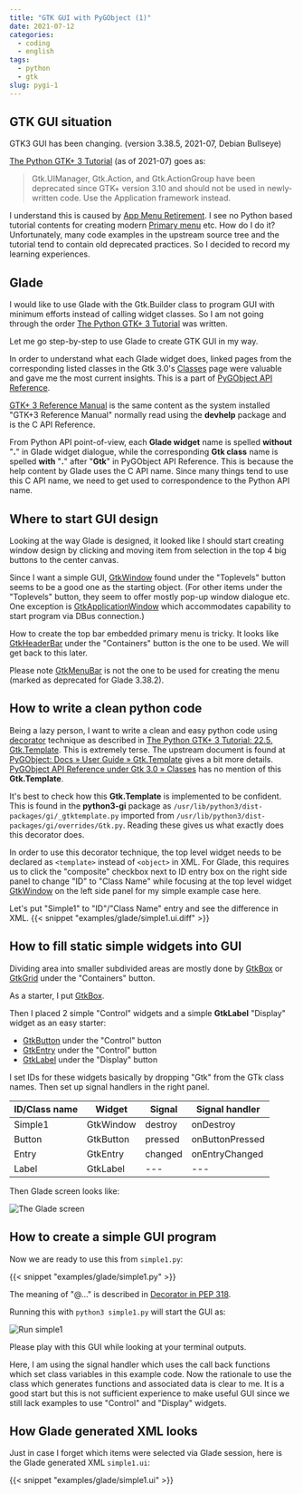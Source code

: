 ```yaml
---
title: "GTK GUI with PyGObject (1)"
date: 2021-07-12
categories:
  - coding
  - english
tags:
  - python
  - gtk
slug: pygi-1
---
```


## GTK GUI situation

GTK3 GUI has been changing.  (version 3.38.5, 2021-07, Debian Bullseye)

[The Python GTK+ 3 Tutorial](https://python-gtk-3-tutorial.readthedocs.io/en/latest/menus.html)
(as of 2021-07) goes as:

> Gtk.UIManager, Gtk.Action, and Gtk.ActionGroup have been deprecated since
> GTK+ version 3.10 and should not be used in newly-written code. Use the
> Application framework instead.

I understand this is caused by
[App Menu Retirement](https://gitlab.gnome.org/GNOME/Initiatives/-/wikis/App-Menu-Retirement).
I see no Python based tutorial contents for creating modern
[Primary menu](https://developer.gnome.org/hig/stable/primary-menus.html.en)
etc.  How do I do it?  Unfortunately, many code examples in the upstream source
tree and the tutorial tend to contain old deprecated practices.  So I decided
to record my learning experiences.

## Glade

I would like to use Glade with the Gtk.Builder class to program GUI with
minimum efforts instead of calling widget classes.  So I am not going through
the order
[The Python GTK+ 3 Tutorial](https://python-gtk-3-tutorial.readthedocs.io/en/latest/)
was written.

Let me go step-by-step to use Glade to create GTK GUI in my way.

In order to understand what each Glade widget does, linked pages from the
corresponding listed classes in the Gtk 3.0's
[Classes](https://lazka.github.io/pgi-docs/Gtk-3.0/classes.html) page were
valuable and gave me the most current insights.  This is a part of
[PyGObject API Reference](https://lazka.github.io/pgi-docs/).

[GTK+ 3 Reference Manual](https://developer.gnome.org/gtk3/stable/) is the same
content as the system installed "GTK+3 Reference Manual" normally read using
the __devhelp__ package and is the C API Reference.

From Python API point-of-view, each __Glade widget__ name is spelled
__without__ "__.__" in Glade widget dialogue, while the corresponding __Gtk
class__ name is spelled __with__ "__.__" after "__Gtk__" in PyGObject API
Reference.  This is because the help content by Glade uses the C API name.
Since many things tend to use this C API name, we need to get used to
correspondence to the Python API name.

## Where to start GUI design

Looking at the way Glade is designed, it looked like I should start creating
window design by clicking and moving item from selection in the top 4 big
buttons to the center canvas.

Since I want a simple GUI,
[GtkWindow](https://lazka.github.io/pgi-docs/Gtk-3.0/classes/Window.html)
found under the "Toplevels" button seems to be a good one as the starting
object.  (For other items under the "Toplevels" button, they seem to offer
mostly pop-up window dialogue etc.  One exception is
[GtkApplicationWindow](https://lazka.github.io/pgi-docs/Gtk-3.0/classes/ApplicationWindow.html)
which accommodates capability to start program via DBus connection.)

How to create the top bar embedded primary menu is tricky.  It looks like
[GtkHeaderBar](https://lazka.github.io/pgi-docs/Gtk-3.0/classes/HeaderBar.html)
under the "Containers" button is the one to be used. We will get back to this
later.

Please note
[GtkMenuBar](https://lazka.github.io/pgi-docs/Gtk-3.0/classes/MenuBar.html)
is not the one to be used for creating the menu (marked as deprecated for Glade
3.38.2).

## How to write a clean python code

Being a lazy person, I want to write a clean and easy python code using
[decorator](https://www.python.org/dev/peps/pep-0318/) technique as described
in
[The Python GTK+ 3 Tutorial: 22.5.  Gtk.Template](https://python-gtk-3-tutorial.readthedocs.io/en/latest/builder.html#gtk-template).
This is extremely terse.  The upstream document is found at
[PyGObject: Docs » User Guide » Gtk.Template](https://pygobject.readthedocs.io/en/latest/guide/gtk_template.html)
gives a bit more details.
[PyGObject API Reference under Gtk 3.0 » Classes](https://lazka.github.io/pgi-docs/Gtk-3.0/classes.html)
has no mention of this __Gtk.Template__.

It's best to check how this __Gtk.Template__ is implemented to be confident.
This is found in the __python3-gi__ package as
`/usr/lib/python3/dist-packages/gi/_gtktemplate.py` imported from
`/usr/lib/python3/dist-packages/gi/overrides/Gtk.py`.  Reading these gives us
what exactly does this decorator does.

In order to use this decorator technique, the top level widget needs to be
declared as `<template>` instead of `<object>` in XML.  For Glade, this
requires us to click the "composite" checkbox next to ID entry box on the right
side panel to change "ID" to "Class Name" while focusing at the top level
widget
[GtkWindow](https://lazka.github.io/pgi-docs/Gtk-3.0/classes/Window.html) on
the left side panel for my simple example case here.

Let's put "Simple1" to "ID"/"Class Name" entry and see the difference in
XML.
{{< snippet "examples/glade/simple1.ui.diff" >}}

## How to fill static simple widgets into GUI

Dividing area into smaller subdivided areas are mostly done by
[GtkBox](https://lazka.github.io/pgi-docs/Gtk-3.0/classes/Box.html)
or
[GtkGrid](https://lazka.github.io/pgi-docs/Gtk-3.0/classes/Grid.html)
under the "Containers" button.

As a starter, I put
[GtkBox](https://lazka.github.io/pgi-docs/Gtk-3.0/classes/Box.html).

Then I placed 2 simple "Control" widgets and a simple __GtkLabel__
"Display" widget as an easy starter:
* [GtkButton](https://lazka.github.io/pgi-docs/Gtk-3.0/classes/Button.html) under the "Control" button
* [GtkEntry](https://lazka.github.io/pgi-docs/Gtk-3.0/classes/Entry.html) under the "Control" button
* [GtkLabel](https://lazka.github.io/pgi-docs/Gtk-3.0/classes/Label.html) under the "Display" button

I set IDs for these widgets basically by dropping "Gtk" from the GTk class
names.  Then set up signal handlers in the right panel.

| ID/Class name     | Widget               | Signal            | Signal handler  |
|-------------------|----------------------|-------------------|-----------------|
| Simple1           | GtkWindow            | destroy           | onDestroy       |
| Button            | GtkButton            | pressed           | onButtonPressed |
| Entry             | GtkEntry             | changed           | onEntryChanged  |
| Label             | GtkLabel             | ---               |  ---              |

Then Glade screen looks like:

![The Glade screen](/img/simple1-glade.png)

## How to create a simple GUI program

Now we are ready to use this from `simple1.py`:

{{< snippet "examples/glade/simple1.py" >}}

The meaning of "@..." is described in [Decorator in PEP 318](https://www.python.org/dev/peps/pep-0318/).

Running this with `python3 simple1.py` will start the GUI as:

![Run simple1](/img/simple1-py.png)

Please play with this GUI while looking at your terminal outputs.

Here, I am using the signal handler which uses the call back functions which set
class variables in this example code.  Now the rationale to use the class which
generates functions and associated data is clear to me.  It is a good start but
this is not sufficient experience to make useful GUI since we still lack
examples to use "Control" and "Display" widgets.

## How Glade generated XML looks

Just in case I forget which items were selected via Glade session, here is the
Glade generated XML `simple1.ui`:

{{< snippet "examples/glade/simple1.ui" >}}

<!-- vim: set sw=2 sts=2 ai si et tw=79 ft=markdown: -->
